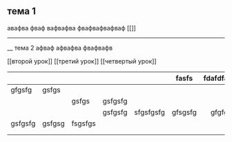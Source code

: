 ## тема 1 
авафва
фваф
вафвафва
фвафвафвафваф
[[]]

___
__ тема 2 
афваф
афвафва
фвафвафв

[[второй урок]]
[[третий урок]]
[[четвертый урок]]


|     |     |     |     |     | fasfs | fdafdfadf |
| --- | --- | --- | --- | --- | ----- |:---------:|
| gfgsfg    |  gsfgs   |     |     |     |       |           |
|     |     |  gsfgs   |   gsfgsfg  |     |       |           |
|     |     |     |   gsfgsfg  |    sfgsfgsfg |  gfsgsfg     |   gfgfg   |
|   gsfgsfg  |  gsfgsg   |  fsgsfgs   |     |     |       |           |
|     |     |     |     |     |       |           |
|     |     |     |     |     |       |           |
